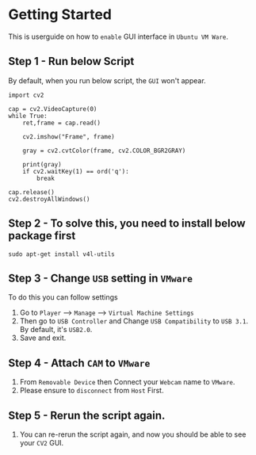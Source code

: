 # Getting Started

This is userguide on how to `enable` GUI interface in `Ubuntu VM Ware`.

## Step 1 - Run below Script

By default, when you run below script, the `GUI` won't appear.

```
import cv2

cap = cv2.VideoCapture(0)
while True:
    ret,frame = cap.read()

    cv2.imshow("Frame", frame)

    gray = cv2.cvtColor(frame, cv2.COLOR_BGR2GRAY)

    print(gray)
    if cv2.waitKey(1) == ord('q'):
        break

cap.release()
cv2.destroyAllWindows()
```

## Step 2 - To solve this, you need to install below package first 
```
sudo apt-get install v4l-utils
```

## Step 3 - Change `USB` setting in `VMware`

To do this you can follow settings
1. Go to `Player` --> `Manage` --> `Virtual Machine Settings`
2. Then go to `USB Controller` and Change `USB Compatibility` to `USB 3.1`. By default, it's `USB2.0`.
3. Save and exit.

## Step 4 - Attach `CAM` to `VMware`

1. From `Removable Device` then Connect your `Webcam` name to `VMware`.
2. Please ensure to `disconnect` from `Host` First.

## Step 5 - Rerun the script again.

1. You can re-rerun the script again, and now you should be able to see your `CV2` GUI.
